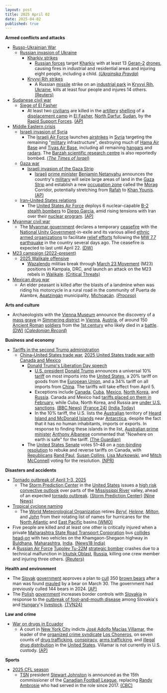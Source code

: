 ```yaml
---
layout: post
title: 2025 April 02
date: 2025-04-02
published: true
---
```



**Armed conflicts and attacks**

* [Russo-Ukrainian War](https://en.wikipedia.org/wiki/Russo-Ukrainian_War "Russo-Ukrainian War")
  + [Russian invasion of Ukraine](https://en.wikipedia.org/wiki/Russian_invasion_of_Ukraine "Russian invasion of Ukraine")
    - [Kharkiv strikes](https://en.wikipedia.org/wiki/Kharkiv_strikes_%282022%E2%80%93present%29 "Kharkiv strikes (2022–present)")
      * [Russian forces](https://en.wikipedia.org/wiki/Russian_Armed_Forces "Russian Armed Forces") target [Kharkiv](https://en.wikipedia.org/wiki/Kharkiv "Kharkiv") with at least 13 [Geran-2](https://en.wikipedia.org/wiki/HESA_Shahed_136 "HESA Shahed 136") [drones](https://en.wikipedia.org/wiki/Drone_warfare "Drone warfare"), causing fires in industrial and residential areas and injuring eight people, including a child. [(*Ukrainska Pravda*)](https://www.pravda.com.ua/eng/news/2025/04/2/7505613/)
    - [Kryvyi Rih strikes](https://en.wikipedia.org/wiki/Kryvyi_Rih_strikes_%282022%E2%80%93present%29 "Kryvyi Rih strikes (2022–present)")
      * A Russian [missile](https://en.wikipedia.org/wiki/Missile "Missile") strike on an [industrial park](https://en.wikipedia.org/wiki/Industrial_park "Industrial park") in [Kryvyi Rih](https://en.wikipedia.org/wiki/Kryvyi_Rih "Kryvyi Rih"), [Ukraine](https://en.wikipedia.org/wiki/Ukraine "Ukraine"), kills at least four people and injures 14 others. [(Reuters)](https://www.reuters.com/world/europe/zelenskiy-urges-pressure-moscow-russian-missile-kills-four-kryvyi-rih-2025-04-02/)
* [Sudanese civil war](https://en.wikipedia.org/wiki/Sudanese_civil_war_%282023%E2%80%93present%29 "Sudanese civil war (2023–present)")
  + [Siege of El Fasher](https://en.wikipedia.org/wiki/Siege_of_El_Fasher "Siege of El Fasher")
    - At least two [civilians](https://en.wikipedia.org/wiki/Civilian "Civilian") are killed in the [artillery](https://en.wikipedia.org/wiki/Artillery "Artillery") [shelling](https://en.wikipedia.org/wiki/Shell_%28projectile%29 "Shell (projectile)") of a [displacement camp](https://en.wikipedia.org/wiki/Internal_displacement "Internal displacement") in [El Fasher](https://en.wikipedia.org/wiki/El_Fasher "El Fasher"), [North Darfur](https://en.wikipedia.org/wiki/North_Darfur "North Darfur"), [Sudan](https://en.wikipedia.org/wiki/Sudan "Sudan"), by the [Rapid Support Forces](https://en.wikipedia.org/wiki/Rapid_Support_Forces "Rapid Support Forces"). [(AP)](https://apnews.com/article/sudan-displacement-famine-elfasher-military-rapid-support-forces-un-38b47acc8fd199f7d5873423bfb441d3)
* [Middle Eastern crisis](https://en.wikipedia.org/wiki/Middle_Eastern_crisis_%282023%E2%80%93present%29 "Middle Eastern crisis (2023–present)")
  + [Israeli invasion of Syria](https://en.wikipedia.org/wiki/Israeli_invasion_of_Syria_%282024%E2%80%93present%29 "Israeli invasion of Syria (2024–present)")
    - The [Israeli Air Force](https://en.wikipedia.org/wiki/Israeli_Air_Force "Israeli Air Force") launches [airstrikes](https://en.wikipedia.org/wiki/Airstrike "Airstrike") in [Syria](https://en.wikipedia.org/wiki/Syria "Syria") targeting the remaining "[military](https://en.wikipedia.org/wiki/Syrian_Armed_Forces "Syrian Armed Forces") infrastructure", destroying much of [Hama Air Base](https://en.wikipedia.org/wiki/Hama_Air_Base "Hama Air Base") and [Tiyas Air Base](https://en.wikipedia.org/wiki/Tiyas_Air_Base "Tiyas Air Base"), including all remaining [hangars](https://en.wikipedia.org/wiki/Hangar "Hangar") and [radars](https://en.wikipedia.org/wiki/Radar "Radar"). The [Barzah scientific research centre](https://en.wikipedia.org/wiki/Barzah_scientific_research_centre "Barzah scientific research centre") is also reportedly bombed. [(*The Times of Israel*)](https://www.timesofisrael.com/liveblog_entry/idf-confirms-syrian-airstrikes-saying-it-struck-remaining-military-capabilities-at-hama-military-airport-t-4-airbase/)
  + [Gaza war](https://en.wikipedia.org/wiki/Gaza_war "Gaza war")
    - [Israeli invasion of the Gaza Strip](https://en.wikipedia.org/wiki/Israeli_invasion_of_the_Gaza_Strip "Israeli invasion of the Gaza Strip")
      * [Israeli](https://en.wikipedia.org/wiki/Israel "Israel") [prime minister](https://en.wikipedia.org/wiki/Prime_Minister_of_Israel "Prime Minister of Israel") [Benjamin Netanyahu](https://en.wikipedia.org/wiki/Benjamin_Netanyahu "Benjamin Netanyahu") announces the country's [military](https://en.wikipedia.org/wiki/Israeli_Defence_Forces "Israeli Defence Forces") will seize large areas of land in the [Gaza Strip](https://en.wikipedia.org/wiki/Gaza_Strip "Gaza Strip") and establish a new [occupation zone](https://en.wikipedia.org/wiki/Military_occupation "Military occupation") called the [Morag](https://en.wikipedia.org/wiki/Morag_%28Israeli_settlement%29 "Morag (Israeli settlement)") Corridor, potentially stretching from [Rafah](https://en.wikipedia.org/wiki/Rafah "Rafah") to [Khan Younis](https://en.wikipedia.org/wiki/Khan_Younis "Khan Younis"). [(AP)](https://apnews.com/article/israel-palestinians-hamas-war-news-gaza-operation-04-02-2025-6b653fc8fa1e6f0c1a0c8d322bd48ccc)
  + [Iran–United States relations](https://en.wikipedia.org/wiki/Iran%E2%80%93United_States_relations "Iran–United States relations")
    - The [United States Air Force](https://en.wikipedia.org/wiki/United_States_Air_Force "United States Air Force") deploys 6 nuclear-capable [B-2 stealth bombers](https://en.wikipedia.org/wiki/Northrop_B-2_Spirit "Northrop B-2 Spirit") to [Diego Garcia](https://en.wikipedia.org/wiki/Diego_Garcia "Diego Garcia"), amid rising tensions with Iran over their [nuclear program](https://en.wikipedia.org/wiki/Nuclear_program_of_Iran "Nuclear program of Iran"). [(AP)](https://apnews.com/article/b2-bombers-us-yemen-houthis-iran-israel-hamas-war-487247ed0d6c8743b21d18740b649d1c)
* [Myanmar civil war](https://en.wikipedia.org/wiki/Myanmar_civil_war_%282021%E2%80%93present%29 "Myanmar civil war (2021–present)")
  + The [Myanmar government](https://en.wikipedia.org/wiki/Provisional_Government_of_Myanmar "Provisional Government of Myanmar") declares a temporary [ceasefire](https://en.wikipedia.org/wiki/Ceasefire "Ceasefire") with the [National Unity Government](https://en.wikipedia.org/wiki/National_Unity_Government_of_Myanmar "National Unity Government of Myanmar")-in-exile and its various allied [ethnic armed organizations](https://en.wikipedia.org/wiki/List_of_ethnic_armed_organisations_in_Myanmar "List of ethnic armed organisations in Myanmar") to facilitate [relief efforts](https://en.wikipedia.org/wiki/Disaster_response "Disaster response") following the [MW 7.7 earthquake](https://en.wikipedia.org/wiki/2025_Myanmar_earthquake "2025 Myanmar earthquake") in the country several days ago. The ceasefire is expected to last until April 22. [(DW)](https://www.dw.com/en/myanmar-military-declares-truce-to-facilitate-quake-relief/a-72112808)
* [M23 campaign (2022–present)](https://en.wikipedia.org/wiki/M23_campaign_%282022%E2%80%93present%29 "M23 campaign (2022–present)")
  + [2025 Walikale offensive](https://en.wikipedia.org/wiki/2025_Walikale_offensive "2025 Walikale offensive")
    - [Wazalendo](https://en.wikipedia.org/wiki/Wazalendo "Wazalendo") militias break through [March 23 Movement](https://en.wikipedia.org/wiki/March_23_Movement "March 23 Movement") (M23) positions in Kampala, DRC, and launch an attack on the M23 rebels in [Walikale](https://en.wikipedia.org/wiki/Walikale "Walikale"). [(Critical Threats)](https://www.criticalthreats.org/briefs/congo-war-security-review/congo-war-security-review-april-2-2025#_edn51510bdfe07cd2d09075a7fc5bffe9171)
* [Mexican drug war](https://en.wikipedia.org/wiki/Mexican_drug_war "Mexican drug war")
  + An elder peasant is killed after the blasts of a landmine when was riding his motorcycle in a rural road in the community of Puerta de Alambre, [Apatzingán](https://en.wikipedia.org/wiki/Apatzing%C3%A1n "Apatzingán") municipality, [Michoacán](https://en.wikipedia.org/wiki/Michoac%C3%A1n "Michoacán"). [(*Proceso*)](https://www.proceso.com.mx/nacional/2025/4/2/adulto-mayor-que-viajaba-en-moto-muere-tras-explotar-una-mina-en-apatzingan-348602.html)

**Arts and culture**

* Archaeologists with the [Vienna Museum](https://en.wikipedia.org/wiki/Vienna_Museum "Vienna Museum") announce the discovery of a [mass grave](https://en.wikipedia.org/wiki/Mass_grave "Mass grave") in [Simmering district](https://en.wikipedia.org/wiki/Simmering_%28Vienna%29 "Simmering (Vienna)") in [Vienna](https://en.wikipedia.org/wiki/Vienna "Vienna"), [Austria](https://en.wikipedia.org/wiki/Austria "Austria"), of around 150 [Ancient Roman](https://en.wikipedia.org/wiki/Ancient_Roman "Ancient Roman") [soldiers](https://en.wikipedia.org/wiki/Military_of_Ancient_Rome "Military of Ancient Rome") from the [1st century](https://en.wikipedia.org/wiki/1st_century "1st century") who likely died in a [battle](https://en.wikipedia.org/wiki/Campaign_history_of_the_Roman_military "Campaign history of the Roman military"). [(DW)](https://www.dw.com/en/mass-roman-grave-discovered-outside-vienna/a-72121297) [(*Caledonian Record*)](https://www.caledonianrecord.com/news/national/vienna-archaeologists-reveal-mass-grave-of-fighters-in-roman-empire-era-battle/article_4fdaa3b2-1a57-58da-96e5-5ac653b20e5d.html)

**Business and economy**

* [Tariffs in the second Trump administration](https://en.wikipedia.org/wiki/Tariffs_in_the_second_Trump_administration "Tariffs in the second Trump administration")
  + [China–United States trade war](https://en.wikipedia.org/wiki/China%E2%80%93United_States_trade_war "China–United States trade war"), [2025 United States trade war with Canada and Mexico](https://en.wikipedia.org/wiki/2025_United_States_trade_war_with_Canada_and_Mexico "2025 United States trade war with Canada and Mexico")
    - [Donald Trump's Liberation Day speech](https://en.wikipedia.org/wiki/Donald_Trump%27s_Liberation_Day_speech "Donald Trump's Liberation Day speech")
      * [U.S. president](https://en.wikipedia.org/wiki/President_of_the_United_States "President of the United States") [Donald Trump](https://en.wikipedia.org/wiki/Donald_Trump "Donald Trump") announces a universal 10% [tariff](https://en.wikipedia.org/wiki/Tariff "Tariff") on most imports into the [United States](https://en.wikipedia.org/wiki/United_States "United States"), a 20% tariff on goods from the [European Union](https://en.wikipedia.org/wiki/European_Union "European Union"), and a 34% tariff on all imports from [China](https://en.wikipedia.org/wiki/China "China"). The tariffs will take effect from April 5.
      * Exceptions include [Canada](https://en.wikipedia.org/wiki/Canada "Canada"), [Cuba](https://en.wikipedia.org/wiki/Cuba "Cuba"), [Mexico](https://en.wikipedia.org/wiki/Mexico "Mexico"), [North Korea](https://en.wikipedia.org/wiki/North_Korea "North Korea"), and [Russia](https://en.wikipedia.org/wiki/Russia "Russia"). Canada and Mexico had [tariffs placed on them in February](https://en.wikipedia.org/wiki/2025_United_States_trade_war_with_Canada_and_Mexico "2025 United States trade war with Canada and Mexico"), while Cuba, North Korea, and Russia are [under U.S. sanctions](https://en.wikipedia.org/wiki/United_States_government_sanctions "United States government sanctions"). [(BBC News)](https://www.bbc.co.uk/news/live/c1dr7vy39eet) [(France 24)](https://www.france24.com/en/americas/20250402-live-us-stocks-fall-ahead-of-trump-s-liberation-day-tariff-announcement) [(India Today)](https://www.indiatoday.in/business/story/russia-canada-north-korea-and-mexico-among-countries-missing-from-donald-trump-reciprocal-tariff-list-2703234-2025-04-03)
      * In the 10% tariff, the U.S. lists the [Australian](https://en.wikipedia.org/wiki/Australia "Australia") territory of [Heard Island and McDonald Islands](https://en.wikipedia.org/wiki/Heard_Island_and_McDonald_Islands "Heard Island and McDonald Islands") near [Antarctica](https://en.wikipedia.org/wiki/Antarctica "Antarctica"), despite the fact that it has no human inhabitants, imports or exports. In response to finding these islands in the list, [Australian prime minister](https://en.wikipedia.org/wiki/Prime_Minister_of_Australia "Prime Minister of Australia") [Anthony Albanese](https://en.wikipedia.org/wiki/Anthony_Albanese "Anthony Albanese") commented that "Nowhere on earth is safe" for the tariff. [(The Guardian)](https://www.theguardian.com/us-news/2025/apr/03/donald-trump-tariffs-antarctica-uninhabited-heard-mcdonald-islands)
    - The [United States Senate](https://en.wikipedia.org/wiki/United_States_Senate "United States Senate") votes 51–48 on a [non-binding resolution](https://en.wikipedia.org/wiki/Non-binding_resolution "Non-binding resolution") to rebuke and reverse tariffs on Canada, with [Republicans](https://en.wikipedia.org/wiki/Republican_Party_%28United_States%29 "Republican Party (United States)") [Rand Paul](https://en.wikipedia.org/wiki/Rand_Paul "Rand Paul"), [Susan Collins](https://en.wikipedia.org/wiki/Susan_Collins "Susan Collins"), [Lisa Murkowski](https://en.wikipedia.org/wiki/Lisa_Murkowski "Lisa Murkowski"), and [Mitch McConnell](https://en.wikipedia.org/wiki/Mitch_McConnell "Mitch McConnell") voting for the resolution. [(NPR)](https://www.npr.org/2025/04/02/nx-s1-5347699/senate-trump-tariffs-canada)

**Disasters and accidents**

* [Tornado outbreak of April 1–3, 2025](https://en.wikipedia.org/wiki/Tornado_outbreak_of_April_1%E2%80%933%2C_2025 "Tornado outbreak of April 1–3, 2025")
  + The [Storm Prediction Center](https://en.wikipedia.org/wiki/Storm_Prediction_Center "Storm Prediction Center") in the [United States](https://en.wikipedia.org/wiki/United_States "United States") issues a [high risk convective outlook](https://en.wikipedia.org/wiki/List_of_Storm_Prediction_Center_high_risk_days "List of Storm Prediction Center high risk days") over parts of the [Mississippi River](https://en.wikipedia.org/wiki/Mississippi_River "Mississippi River") valley, ahead of an expected [tornado outbreak](https://en.wikipedia.org/wiki/Tornado_outbreak "Tornado outbreak"). [(Storm Prediction Center)](https://www.spc.noaa.gov/products/outlook/archive/2025/day1otlk_20250402_1200.html) [(Nine News)](https://www.9news.com/article/news/nation-world/severe-weather-expected-rare-high-risk-designation-most-severe-category/507-7a3a3d5b-64ec-4f39-95a3-e81990820a93)
* [Tropical cyclone naming](https://en.wikipedia.org/wiki/Tropical_cyclone_naming "Tropical cyclone naming")
  + The [World Meteorological Organization](https://en.wikipedia.org/wiki/World_Meteorological_Organization "World Meteorological Organization") retires *[Beryl](https://en.wikipedia.org/wiki/Hurricane_Beryl "Hurricane Beryl")*, *[Helene](https://en.wikipedia.org/wiki/Hurricane_Helene "Hurricane Helene")*, *[Milton](https://en.wikipedia.org/wiki/Hurricane_Milton "Hurricane Milton")*, and *[John](https://en.wikipedia.org/wiki/Hurricane_John_%282024%29 "Hurricane John (2024)")* from their rotating list of names for hurricanes for the [North Atlantic](https://en.wikipedia.org/wiki/Atlantic_hurricane "Atlantic hurricane") and [East Pacific](https://en.wikipedia.org/wiki/Pacific_hurricane "Pacific hurricane") basins.[(WMO)](https://wmo.int/news/media-centre/wmo-hurricane-committee-retires-names-of-beryl-helene-milton-and-john)
* Five people are killed and at least one other is critically injured when a private [Maharashtra State Road Transport Corporation](https://en.wikipedia.org/wiki/Maharashtra_State_Road_Transport_Corporation "Maharashtra State Road Transport Corporation") bus [collides head-on](https://en.wikipedia.org/wiki/Head-on_collision "Head-on collision") with two vehicles on the Khamgaon-Shegaon highway in [Buldhana](https://en.wikipedia.org/wiki/Buldhana "Buldhana"), [Maharashtra](https://en.wikipedia.org/wiki/Maharashtra "Maharashtra"), [India](https://en.wikipedia.org/wiki/India "India"). [(News18 India)](https://www.news18.com/india/five-killed-after-bus-crashes-into-suv-in-maharashtras-buldhana-ws-b-9283566.html)
* A [Russian Air Force](https://en.wikipedia.org/wiki/Russian_Air_Force "Russian Air Force") [Tupolev Tu-22M](https://en.wikipedia.org/wiki/Tupolev_Tu-22M "Tupolev Tu-22M") [strategic bomber](https://en.wikipedia.org/wiki/Strategic_bomber "Strategic bomber") crashes due to a technical malfunction in [Irkutsk Oblast](https://en.wikipedia.org/wiki/Irkutsk_Oblast "Irkutsk Oblast"), [Russia](https://en.wikipedia.org/wiki/Russia "Russia"), killing one crew member and injuring three others. [(Reuters)](https://www.reuters.com/world/europe/russian-strategic-bomber-crashes-siberia-one-person-dead-agencies-report-2025-04-02/)

**Health and environment**

* The [Slovak](https://en.wikipedia.org/wiki/Slovakia "Slovakia") [government](https://en.wikipedia.org/wiki/Government_of_Slovakia "Government of Slovakia") approves a plan to [cull](https://en.wikipedia.org/wiki/Culling "Culling") 350 [brown bears](https://en.wikipedia.org/wiki/Eurasian_brown_bear "Eurasian brown bear") after a man was found [mauled](https://en.wikipedia.org/wiki/Animal_attack "Animal attack") by a bear on March 30. The government had previously culled 144 bears in 2024. [(AP)](https://apnews.com/article/slovakia-bears-cull-attack-safety-37475360ffcb9eda5f8429971f876e9b)
* The [Polish](https://en.wikipedia.org/wiki/Poland "Poland") [government](https://en.wikipedia.org/wiki/Government_of_Poland "Government of Poland") increases border controls with [Slovakia](https://en.wikipedia.org/wiki/Slovakia "Slovakia") in response to the [outbreak of foot-and-mouth disease](https://en.wikipedia.org/wiki/Foot-and-mouth_disease#Hungary_and_Slovakia_(2025) "Foot-and-mouth disease") among Slovakia's and [Hungary](https://en.wikipedia.org/wiki/Hungary "Hungary")'s [livestock](https://en.wikipedia.org/wiki/Livestock "Livestock"). [(TVN24)](https://tvn24.pl/biznes/z-kraju/rygorystyczne-kontrole-na-granicach-st8392019)

**Law and crime**

* [War on drugs in Ecuador](https://en.wikipedia.org/wiki/War_on_drugs_in_Ecuador "War on drugs in Ecuador")
  + A court in [New York City](https://en.wikipedia.org/wiki/New_York_City "New York City") indicts [José Adolfo Macías Villamar](https://en.wikipedia.org/wiki/Jos%C3%A9_Adolfo_Mac%C3%ADas_Villamar "José Adolfo Macías Villamar"), the leader of the [organized crime syndicate](https://en.wikipedia.org/wiki/Organized_crime_syndicate "Organized crime syndicate") [Los Choneros](https://en.wikipedia.org/wiki/Los_Choneros "Los Choneros"), on seven counts of [drug trafficking](https://en.wikipedia.org/wiki/Drug_trafficking "Drug trafficking"), [conspiracy](https://en.wikipedia.org/wiki/Conspiracy "Conspiracy"), [arms trafficking](https://en.wikipedia.org/wiki/Arms_trafficking "Arms trafficking"), and [illegal drug distribution](https://en.wikipedia.org/wiki/Illegal_drug_trade "Illegal drug trade") in the [United States](https://en.wikipedia.org/wiki/United_States "United States"). Villamar is not currently in U.S. custody. [(AP)](https://apnews.com/article/ecuador-villamar-los-choneros-cocaine-distribution-2d77f25322ebcf5bfd23d485a5900790)

**Sports**

* [2025 CFL season](https://en.wikipedia.org/wiki/2025_CFL_season "2025 CFL season")
  + [TSN](https://en.wikipedia.org/wiki/The_Sports_Network "The Sports Network") president [Stewart Johnston](https://en.wikipedia.org/wiki/Stewart_Johnston "Stewart Johnston") is announced as the 15th commissioner of the [Canadian Football League](https://en.wikipedia.org/wiki/Canadian_Football_League "Canadian Football League"), replacing [Randy Ambrosie](https://en.wikipedia.org/wiki/Randy_Ambrosie "Randy Ambrosie") who had served in the role since 2017. [(CBC)](https://www.cbc.ca/sports/football/cfl/cfl-commissioner-stewart-johnston-april2-1.7499798)
